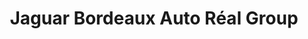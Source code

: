 ---
title: "Jaguar Bordeaux Auto Réal Group"
url: /merignac/jaguar-bordeaux-auto-real-group/
shop: Autohaus
---